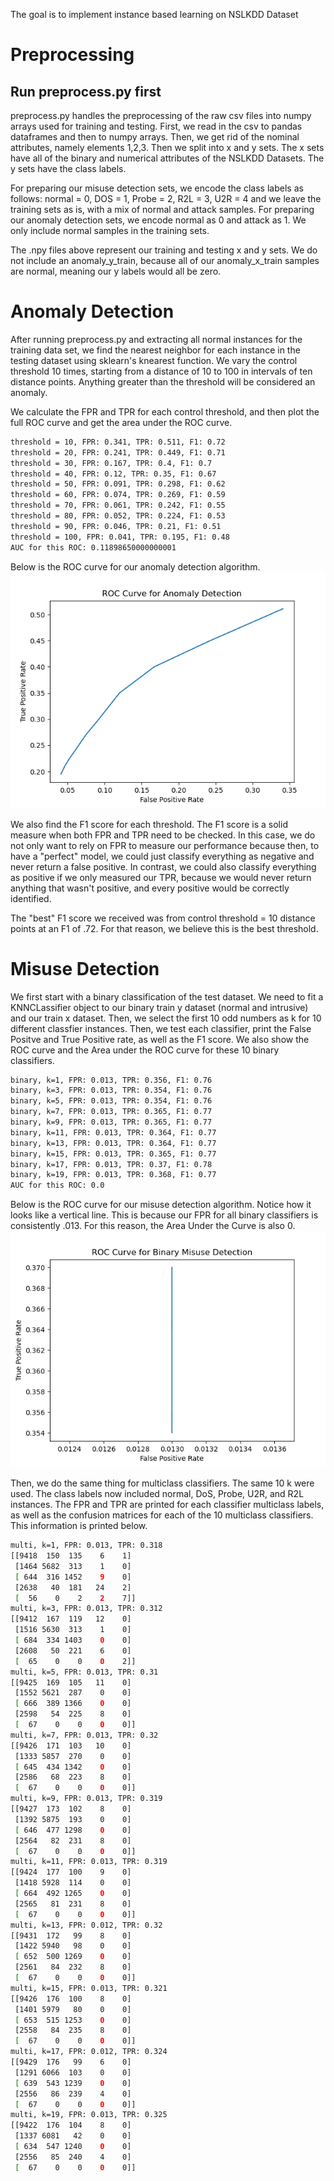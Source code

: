 The goal is to implement instance based learning on NSLKDD Dataset

# Preprocessing

## Run preprocess.py first

preprocess.py handles the preprocessing of the raw csv files into numpy arrays used for training and testing. First, we read in the csv to pandas dataframes and then to numpy arrays. Then, we get rid of the nominal attributes, namely elements 1,2,3. Then we split into x and y sets. The x sets have all of the binary and numerical attributes of the NSLKDD Datasets. The y sets have the class labels. 

For preparing our misuse detection sets, we encode the class labels as follows: normal = 0, DOS = 1, Probe = 2, R2L = 3, U2R = 4 and we leave the training sets as is, with a mix of normal and attack samples. For preparing our anomaly detection sets, we encode normal as 0 and attack as 1. We only include normal samples in the training sets.

The .npy files above represent our training and testing x and y sets. We do not include an anomaly_y_train, because all of our anomaly_x_train samples are normal, meaning our y labels would all be zero.


# Anomaly Detection
After running preprocess.py and extracting all normal instances for the training data set, we find the nearest neighbor for each instance in the testing dataset using sklearn's knearest function. We vary the control threshold 10 times, starting from a distance of 10 to 100 in intervals of ten distance points. Anything greater than the threshold will be considered an anomaly. 

We calculate the FPR and TPR for each control threshold, and then plot the full ROC curve and get the area under the ROC curve. 

```bash
threshold = 10, FPR: 0.341, TPR: 0.511, F1: 0.72
threshold = 20, FPR: 0.241, TPR: 0.449, F1: 0.71
threshold = 30, FPR: 0.167, TPR: 0.4, F1: 0.7
threshold = 40, FPR: 0.12, TPR: 0.35, F1: 0.67
threshold = 50, FPR: 0.091, TPR: 0.298, F1: 0.62
threshold = 60, FPR: 0.074, TPR: 0.269, F1: 0.59
threshold = 70, FPR: 0.061, TPR: 0.242, F1: 0.55
threshold = 80, FPR: 0.052, TPR: 0.224, F1: 0.53
threshold = 90, FPR: 0.046, TPR: 0.21, F1: 0.51
threshold = 100, FPR: 0.041, TPR: 0.195, F1: 0.48
AUC for this ROC: 0.11898650000000001
```
Below is the ROC curve for our anomaly detection algorithm.
![Anomaly ROC Curve](AnomalyDetectionROC.png)

We also find the F1 score for each threshold. The F1 score is a solid measure when both FPR and TPR need to be checked. In this case, we do not only want to rely on FPR to measure our performance because then, to have a "perfect" model, we could just classify everything as negative and never return a false positive. In contrast, we could also classify everything as positive if we only measured our TPR, because we would never return anything that wasn't positive, and every positive would be correctly identified.

The "best" F1 score we received was from control threshold = 10 distance points at an F1 of .72. For that reason, we believe this is the best threshold.

# Misuse Detection
We first start with a binary classification of the test dataset. We need to fit a KNNCLassifier object to our binary train y dataset (normal and intrusive) and our train x dataset. Then, we select the first 10 odd numbers as k for 10 different classfier instances. Then, we test each classifier, print the False Positve and True Positive rate, as well as the F1 score. We also show the ROC curve and the Area under the ROC curve for these 10 binary classifiers.
```bash
binary, k=1, FPR: 0.013, TPR: 0.356, F1: 0.76
binary, k=3, FPR: 0.013, TPR: 0.354, F1: 0.76
binary, k=5, FPR: 0.013, TPR: 0.354, F1: 0.76
binary, k=7, FPR: 0.013, TPR: 0.365, F1: 0.77
binary, k=9, FPR: 0.013, TPR: 0.365, F1: 0.77
binary, k=11, FPR: 0.013, TPR: 0.364, F1: 0.77
binary, k=13, FPR: 0.013, TPR: 0.364, F1: 0.77
binary, k=15, FPR: 0.013, TPR: 0.365, F1: 0.77
binary, k=17, FPR: 0.013, TPR: 0.37, F1: 0.78
binary, k=19, FPR: 0.013, TPR: 0.368, F1: 0.77
AUC for this ROC: 0.0
```
Below is the ROC curve for our misuse detection algorithm. Notice how it looks like a vertical line. This is because our FPR for all binary classifiers is consistently .013. For this reason, the Area Under the Curve is also 0.
![Binary Misuse ROC Curve](MisuseDetectionROC.png)

Then, we do the same thing for multiclass classifiers. The same 10 k were used. The class labels now included normal, DoS, Probe, U2R, and R2L instances. The FPR and TPR are printed for each classifier multiclass labels, as well as the confusion matrices for each of the 10 multiclass classifiers. This information is printed below.

```bash
multi, k=1, FPR: 0.013, TPR: 0.318
[[9418  150  135    6    1]
 [1464 5682  313    1    0]
 [ 644  316 1452    9    0]
 [2638   40  181   24    2]
 [  56    0    2    2    7]]
multi, k=3, FPR: 0.013, TPR: 0.312
[[9412  167  119   12    0]
 [1516 5630  313    1    0]
 [ 684  334 1403    0    0]
 [2608   50  221    6    0]
 [  65    0    0    0    2]]
multi, k=5, FPR: 0.013, TPR: 0.31
[[9425  169  105   11    0]
 [1552 5621  287    0    0]
 [ 666  389 1366    0    0]
 [2598   54  225    8    0]
 [  67    0    0    0    0]]
multi, k=7, FPR: 0.013, TPR: 0.32
[[9426  171  103   10    0]
 [1333 5857  270    0    0]
 [ 645  434 1342    0    0]
 [2586   68  223    8    0]
 [  67    0    0    0    0]]
multi, k=9, FPR: 0.013, TPR: 0.319
[[9427  173  102    8    0]
 [1392 5875  193    0    0]
 [ 646  477 1298    0    0]
 [2564   82  231    8    0]
 [  67    0    0    0    0]]
multi, k=11, FPR: 0.013, TPR: 0.319
[[9424  177  100    9    0]
 [1418 5928  114    0    0]
 [ 664  492 1265    0    0]
 [2565   81  231    8    0]
 [  67    0    0    0    0]]
multi, k=13, FPR: 0.012, TPR: 0.32
[[9431  172   99    8    0]
 [1422 5940   98    0    0]
 [ 652  500 1269    0    0]
 [2561   84  232    8    0]
 [  67    0    0    0    0]]
multi, k=15, FPR: 0.013, TPR: 0.321
[[9426  176  100    8    0]
 [1401 5979   80    0    0]
 [ 653  515 1253    0    0]
 [2558   84  235    8    0]
 [  67    0    0    0    0]]
multi, k=17, FPR: 0.012, TPR: 0.324
[[9429  176   99    6    0]
 [1291 6066  103    0    0]
 [ 639  543 1239    0    0]
 [2556   86  239    4    0]
 [  67    0    0    0    0]]
multi, k=19, FPR: 0.013, TPR: 0.325
[[9422  176  104    8    0]
 [1337 6081   42    0    0]
 [ 634  547 1240    0    0]
 [2556   85  240    4    0]
 [  67    0    0    0    0]]


```